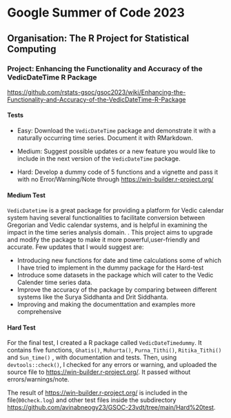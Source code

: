 # Google Summer of Code 2023

## Organisation: The R Project for Statistical Computing 

### Project: Enhancing the Functionality and Accuracy of the VedicDateTime R Package
<https://github.com/rstats-gsoc/gsoc2023/wiki/Enhancing-the-Functionality-and-Accuracy-of-the-VedicDateTime-R-Package>

#### Tests
- Easy: Download the `VedicDateTime` package and demonstrate it with a naturally occurring time series. Document it with RMarkdown.

- Medium: Suggest possible updates or a new feature you would like to include in the next version of the `VedicDateTime` package.

- Hard: Develop a dummy code of 5 functions and a vignette and pass it with no Error/Warning/Note through <https://win-builder.r-project.org/>

#### Medium Test
`VedicDatetime` is a great package for providing a platform for Vedic calendar system having several functionalities to facilitate conversion between Gregorian and Vedic calendar systems, and is helpful in examining the impact in the time series analysis domain. . This project aims to upgrade and modify the package to make it more powerful,user-friendly and accurate. Few updates that I would suggest are:
-   Introducing new functions for date and time calculations some of which I have tried to implement in the dummy package for the Hard-test
-   Introduce some datasets in the package which will cater to the Vedic Calender time series data. 
-   Improve the accuracy of the package by comparing between different systems like the Surya Siddhanta and Drit Siddhanta.
-   Improving and making the documenttation and examples more comprehensive


#### Hard Test
For the final test, I created a R package called `VedicDateTimedummy`. It contains five functions, `Ghatis()`, `Muhurta()`, `Purna_Tithi()`, `Ritika_Tithi()` and `Sun_time()` , with documentation and tests. Then, using `devtools::check()`, I checked for any errors or warning, and uploaded the source file to <https://win-builder.r-project.org/>. It passed without errors/warnings/note.

The result of <https://win-builder.r-project.org/> is included in the file(`00check.log`) and other test files inside the subdirectory <https://github.com/avinabneogy23/GSOC-23vdt/tree/main/Hard%20test>.

